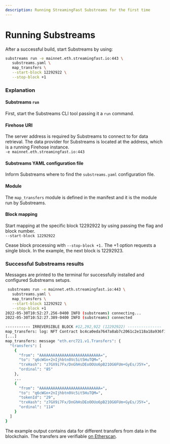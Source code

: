 ```yaml
---
description: Running StreamingFast Substreams for the first time
---
```


# Running Substreams

After a successful build, start Substreams by using:

```bash
substreams run -e mainnet.eth.streamingfast.io:443 \
   substreams.yaml \
   map_transfers \
   --start-block 12292922 \
   --stop-block +1
```

### Explanation

#### Substreams `run`

First, start the Substreams CLI tool passing it a `run` command.

#### Firehose URI

The server address is required by Substreams to connect to for data retrieval. The data provider for Substreams is located at the address, which is a running Firehose instance.\
`-e mainnet.eth.streamingfast.io:443`

#### Substreams YAML configuration file

Inform Substreams where to find the `substreams.yaml` configuration file.

#### Module

The `map_transfers` module is defined in the manifest and it is the module run by Substreams.

#### Block mapping

Start mapping at the specific block 12292922 by using passing the flag and block number.\
`--start-block 12292922`

Cease block processing with `--stop-block +1.` The +1 option requests a single block. In the example, the next block is 12292923.

### Successful Substreams results

Messages are printed to the terminal for successfully installed and configured Substreams setups.

```bash
 substreams run -e mainnet.eth.streamingfast.io:443 \
   substreams.yaml \
   map_transfers \
   --start-block 12292922 \
   --stop-block +1
2022-05-30T10:52:27.256-0400 INFO (substreams) connecting...
2022-05-30T10:52:27.389-0400 INFO (substreams) connected

----------- IRREVERSIBLE BLOCK #12,292,922 (12292922) ---------------
map_transfers: log: NFT Contract bc4ca0eda7647a8ab7c2061c2e118a18a936f13d invoked
[...]
map_transfers: message "eth.erc721.v1.Transfers": {
  "transfers": [
    {
      "from": "AAAAAAAAAAAAAAAAAAAAAAAAAAA=",
      "to": "q6cWGn+2nIjhbtn0Vc5it5HuTQM=",
      "trxHash": "z7GX9i7Fx/DnGhHsDEoOOUo6pB21OG6FUm+GyEs/J5Y=",
      "ordinal": "85"
    },
    ...
    {
      "from": "AAAAAAAAAAAAAAAAAAAAAAAAAAA=",
      "to": "q6cWGn+2nIjhbtn0Vc5it5HuTQM=",
      "tokenId": "29",
      "trxHash": "z7GX9i7Fx/DnGhHsDEoOOUo6pB21OG6FUm+GyEs/J5Y=",
      "ordinal": "114"
    }
  ]
}
```

The example output contains data for different transfers from data in the blockchain. The transfers are verifiable [on Etherscan](https://etherscan.io/tx/0xcfb197f62ec5c7f0e71a11ec0c4a0e394a3aa41db5386e85526f86c84b3f2796).
